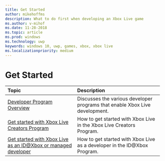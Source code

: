 ```yaml
---
title: Get Started
author: mikehoffms
description: What to do first when developing an Xbox Live game
ms.author: v-mihof
ms.date: 11-28-2018
ms.topic: article
ms.prod: windows
ms.technology: uwp
keywords: windows 10, uwp, games, xbox, xbox live
ms.localizationpriority: medium
---
```


# Get Started



| Topic                                                                                                                                             | Description                                                                                                   |
|:--------------------------------------------------------------------------------------------------------------------------------------------------|:--------------------------------------------------------------------------------------------------------------|
| [Developer Program Overview](developer-program-overview.md) | Discusses the various developer programs that enable Xbox Live development. |
| [Get started with Xbox Live Creators Program](get-started-with-creators/get-started-with-xbox-live-creators.md) | How to get started with Xbox Live in the Xbox Live Creators Program. |
| [Get started with Xbox Live as an ID@Xbox or managed developer](get-started-with-partner/get-started-with-xbox-live-partner.md) | How to get started with Xbox Live as a developer in the ID@Xbox Program. |
